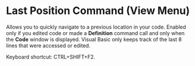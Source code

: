 
# Last Position Command (View Menu)

Allows you to quickly navigate to a previous location in your code. Enabled only if you edited code or made a  **Definition** command call and only when the **Code** window is displayed. Visual Basic only keeps track of the last 8 lines that were accessed or edited.

Keyboard shortcut: CTRL+SHIFT+F2.
